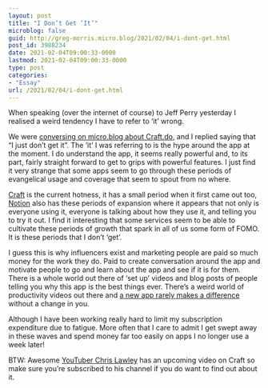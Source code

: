 ```yaml
---
layout: post
title: "I Don’t Get ‘It’"
microblog: false
guid: http://greg-morris.micro.blog/2021/02/04/i-dont-get.html
post_id: 3988234
date: 2021-02-04T09:00:33-0000
lastmod: 2021-02-04T09:00:33-0000
type: post
categories:
- "Essay"
url: /2021/02/04/i-dont-get.html
---
```

<!--kg-card-begin: html--><p>When speaking (over the internet of course) to Jeff Perry yesterday I realised a weird tendency I have to refer to ‘it’ wrong.</p>
<p>We were <a href="https://micro.blog/JeffPerry/10961046">conversing on micro.blog about Craft.do</a>, and I replied saying that “I just don’t get it”. The ‘it’ I was referring to is the hype around the app at the moment. I do understand the app, it seems really powerful and, to its part, fairly straight forward to get to grips with powerful features. I just find it very strange that some apps seem to go through these periods of evangelical usage and coverage that seem to spout from no where.</p>
<p><a href="https://www.craft.do">Craft</a> is the current hotness, it has a small period when it first came out too, <a href="https://www.notion.so">Notion</a> also has these periods of expansion where it appears that not only is everyone using it, everyone is talking about how they use it, and telling you to try it out. I find it interesting that some services seem to be able to cultivate these periods of growth that spark in all of us some form of FOMO. It is these periods that I don’t ‘get’.</p>
<p>I guess this is why influencers exist and marketing people are paid so much money for the work they do. Paid to create conversation around the app and motivate people to go and learn about the app and see if it is for them. There is a whole world out there of ‘set up’ videos and blog posts of people telling you why this app is the best things ever. There’s a weird world of productivity videos out there and <a href="https://gr36.com/a-new-productivity-app-wont-make-you-more-productive/">a new app rarely makes a difference</a> without a change in you.</p>
<p>Although I have been working really hard to limit my subscription expenditure due to fatigue. More often that I care to admit I get swept away in these waves and spend money far too easily on apps I no longer use a week later!</p>
<p>BTW: Awesome <a href="https://www.youtube.com/channel/UC8raOG7HXJoCUygx219fU4A">YouTuber Chris Lawley</a> has an upcoming video on Craft so make sure you’re subscribed to his channel if you do want to find out about it.</p>
<!--kg-card-end: html-->
